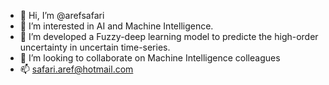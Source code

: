- 👋 Hi, I’m @arefsafari
- 👀 I’m interested in AI and Machine Intelligence.
- 🌱 I’m developed a Fuzzy-deep learning model to predicte the high-order uncertainty in uncertain time-series.
- 💞️ I’m looking to collaborate on Machine Intelligence colleagues
- 📫 safari.aref@hotmail.com

<!---
arefsafari/arefsafari is a ✨ special ✨ repository because its `README.md` (this file) appears on your GitHub profile.
You can click the Preview link to take a look at your changes.
--->
